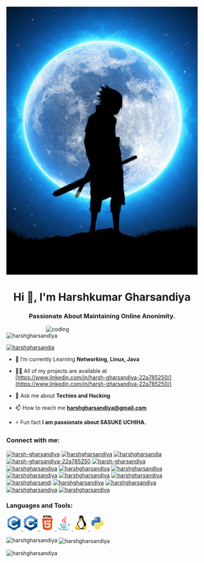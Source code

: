 ![logo](https://github.com/harshgharsandiya/harshgharsandiya/blob/main/Sasuke.jpg)

<h1 align="center">Hi 👋, I'm Harshkumar Gharsandiya</h1>
<h3 align="center">Passionate About Maintaining Online Anonimity.</h3>

<img align="right" alt="coding" width="400" src="https://user-images.githubusercontent.com/55389276/140866485-8fb1c876-9a8f-4d6a-98dc-08c4981eaf70.gif"> 

<p align="left"> <img src="https://komarev.com/ghpvc/?username=harshgharsandiya&label=Profile%20views&color=0e75b6&style=flat" alt="harshgharsandiya" /> </p>

<p align="left"> <a href="https://twitter.com/harshgharsandia" target="blank"><img src="https://img.shields.io/twitter/follow/harshgharsandia?logo=twitter&style=for-the-badge" alt="harshgharsandia" /></a> </p>

- 👯 I’m currently Learning **Networking, Linux, Java**

- 👨‍💻 All of my projects are available at [https://www.linkedin.com/in/harsh-gharsandiya-22a785250/](https://www.linkedin.com/in/harsh-gharsandiya-22a785250/)

- 💬 Ask me about **Techies and Hacking**

- 📫 How to reach me **harshgharsandiya@gmail.com**

- ⚡ Fun fact **I am passionate about SASUKE UCHIHA.**

<h3 align="left">Connect with me:</h3>
<p align="left">
<a href="https://codepen.io/harsh-gharsandiya" target="blank"><img align="center" src="https://raw.githubusercontent.com/rahuldkjain/github-profile-readme-generator/master/src/images/icons/Social/codepen.svg" alt="harsh-gharsandiya" height="30" width="40" /></a>
<a href="https://dev.to/harshgharsandiya" target="blank"><img align="center" src="https://raw.githubusercontent.com/rahuldkjain/github-profile-readme-generator/master/src/images/icons/Social/devto.svg" alt="harshgharsandiya" height="30" width="40" /></a>
<a href="https://twitter.com/harshgharsandia" target="blank"><img align="center" src="https://raw.githubusercontent.com/rahuldkjain/github-profile-readme-generator/master/src/images/icons/Social/twitter.svg" alt="harshgharsandia" height="30" width="40" /></a>
<a href="https://linkedin.com/in/harsh-gharsandiya-22a785250" target="blank"><img align="center" src="https://raw.githubusercontent.com/rahuldkjain/github-profile-readme-generator/master/src/images/icons/Social/linked-in-alt.svg" alt="harsh-gharsandiya-22a785250" height="30" width="40" /></a>
<a href="https://stackoverflow.com/users/harsh-gharsandiya" target="blank"><img align="center" src="https://raw.githubusercontent.com/rahuldkjain/github-profile-readme-generator/master/src/images/icons/Social/stack-overflow.svg" alt="harsh-gharsandiya" height="30" width="40" /></a>
<a href="https://kaggle.com/harshgharsandiya" target="blank"><img align="center" src="https://raw.githubusercontent.com/rahuldkjain/github-profile-readme-generator/master/src/images/icons/Social/kaggle.svg" alt="harshgharsandiya" height="30" width="40" /></a>
<a href="https://fb.com/harshgharsandiya" target="blank"><img align="center" src="https://raw.githubusercontent.com/rahuldkjain/github-profile-readme-generator/master/src/images/icons/Social/facebook.svg" alt="harshgharsandiya" height="30" width="40" /></a>
<a href="https://instagram.com/harshgharsandiya" target="blank"><img align="center" src="https://raw.githubusercontent.com/rahuldkjain/github-profile-readme-generator/master/src/images/icons/Social/instagram.svg" alt="harshgharsandiya" height="30" width="40" /></a>
<a href="https://dribbble.com/harshgharsandiya" target="blank"><img align="center" src="https://raw.githubusercontent.com/rahuldkjain/github-profile-readme-generator/master/src/images/icons/Social/dribbble.svg" alt="harshgharsandiya" height="30" width="40" /></a>
<a href="https://hashnode.com/harshgharsandiya" target="blank"><img align="center" src="https://raw.githubusercontent.com/rahuldkjain/github-profile-readme-generator/master/src/images/icons/Social/hashnode.svg" alt="harshgharsandiya" height="30" width="40" /></a>
<a href="https://www.youtube.com/c/harshgharsandiya" target="blank"><img align="center" src="https://raw.githubusercontent.com/rahuldkjain/github-profile-readme-generator/master/src/images/icons/Social/youtube.svg" alt="harshgharsandiya" height="30" width="40" /></a>
<a href="https://www.codechef.com/users/harshgharsandi" target="blank"><img align="center" src="https://cdn.jsdelivr.net/npm/simple-icons@3.1.0/icons/codechef.svg" alt="harshgharsandi" height="30" width="40" /></a>
<a href="https://www.hackerrank.com/harshgharsandiya" target="blank"><img align="center" src="https://raw.githubusercontent.com/rahuldkjain/github-profile-readme-generator/master/src/images/icons/Social/hackerrank.svg" alt="harshgharsandiya" height="30" width="40" /></a>
<a href="https://codeforces.com/profile/harshgharsandiya" target="blank"><img align="center" src="https://raw.githubusercontent.com/rahuldkjain/github-profile-readme-generator/master/src/images/icons/Social/codeforces.svg" alt="harshgharsandiya" height="30" width="40" /></a>
<a href="https://www.leetcode.com/harshgharsandiya" target="blank"><img align="center" src="https://raw.githubusercontent.com/rahuldkjain/github-profile-readme-generator/master/src/images/icons/Social/leet-code.svg" alt="harshgharsandiya" height="30" width="40" /></a>
<a href="https://www.hackerearth.com/harshgharsandiya" target="blank"><img align="center" src="https://raw.githubusercontent.com/rahuldkjain/github-profile-readme-generator/master/src/images/icons/Social/hackerearth.svg" alt="harshgharsandiya" height="30" width="40" /></a>
</p>

<h3 align="left">Languages and Tools:</h3>
<p align="left"> <a href="https://www.cprogramming.com/" target="_blank" rel="noreferrer"> <img src="https://raw.githubusercontent.com/devicons/devicon/master/icons/c/c-original.svg" alt="c" width="40" height="40"/> </a> <a href="https://www.w3schools.com/cpp/" target="_blank" rel="noreferrer"> <img src="https://raw.githubusercontent.com/devicons/devicon/master/icons/cplusplus/cplusplus-original.svg" alt="cplusplus" width="40" height="40"/> </a> <a href="https://www.w3.org/html/" target="_blank" rel="noreferrer"> <img src="https://raw.githubusercontent.com/devicons/devicon/master/icons/html5/html5-original-wordmark.svg" alt="html5" width="40" height="40"/> </a> <a href="https://www.java.com" target="_blank" rel="noreferrer"> <img src="https://raw.githubusercontent.com/devicons/devicon/master/icons/java/java-original.svg" alt="java" width="40" height="40"/> </a> <a href="https://www.linux.org/" target="_blank" rel="noreferrer"> <img src="https://raw.githubusercontent.com/devicons/devicon/master/icons/linux/linux-original.svg" alt="linux" width="40" height="40"/> </a> <a href="https://www.python.org" target="_blank" rel="noreferrer"> <img src="https://raw.githubusercontent.com/devicons/devicon/master/icons/python/python-original.svg" alt="python" width="40" height="40"/> </a> </p>

<p><img align="left" src="https://github-readme-stats.vercel.app/api/top-langs?username=harshgharsandiya&show_icons=true&locale=en&layout=compact" alt="harshgharsandiya" /></p>

<p>&nbsp;<img align="center" src="https://github-readme-stats.vercel.app/api?username=harshgharsandiya&show_icons=true&locale=en" alt="harshgharsandiya" /></p>

<p><img align="center" src="https://github-readme-streak-stats.herokuapp.com/?user=harshgharsandiya&" alt="harshgharsandiya" /></p>
